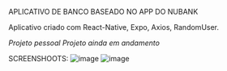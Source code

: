 APLICATIVO DE BANCO BASEADO NO APP DO NUBANK

Aplicativo criado com React-Native, Expo, Axios, RandomUser.

*Projeto pessoal*
*Projeto ainda em andamento*

SCREENSHOOTS:
![image](https://github.com/user-attachments/assets/ada6b717-bb68-4169-b81c-409ac3941982)
![image](https://github.com/user-attachments/assets/050e4a4a-ef7c-41ac-9f56-1eded5606587)
